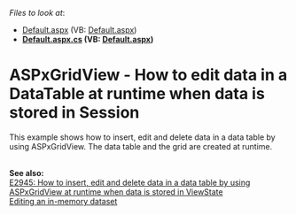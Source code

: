 <!-- default file list -->
*Files to look at*:

* [Default.aspx](./CS/WebSite/Default.aspx) (VB: [Default.aspx](./VB/WebSite/Default.aspx))
* **[Default.aspx.cs](./CS/WebSite/Default.aspx.cs) (VB: [Default.aspx](./VB/WebSite/Default.aspx))**
<!-- default file list end -->
# ASPxGridView - How to edit data in a DataTable at runtime when data is stored in Session


<p>This example shows how to insert, edit and delete data in a data table by using ASPxGridView. The data table and the grid are created at runtime.<br /><br /></p>
<p><strong>See also:<br /></strong><a href="https://www.devexpress.com/Support/Center/p/E2945">E2945: How to insert, edit and delete data in a data table by using ASPxGridView at runtime when data is stored in ViewState</a><strong><br /></strong><a href="https://www.devexpress.com/Support/Center/p/E257">Editing an in-memory dataset</a></p>

<br/>


